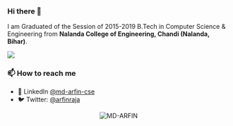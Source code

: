 ### Hi there 👋

<!--
**MD-ARFIN/MD-ARFIN** is a ✨ _special_ ✨ repository because its `README.md` (this file) appears on your GitHub profile.
Here are some ideas to get you started:
- 🔭 I’m currently working on ...
- 🌱 I’m currently learning ...
- 👯 I’m looking to collaborate on ...
- 🤔 I’m looking for help with ...
- 💬 Ask me about ...
- 📫 How to reach me: ...
- 😄 Pronouns: ...
- ⚡ Fun fact: ...
-->

<!-- I work as an **Software Engineer** at **Google**.  -->
I am Graduated of the Session of 2015-2019 B.Tech in Computer Science & Engineering from **Nalanda College of Engineering, Chandi (Nalanda, Bihar)**.

![](https://komarev.com/ghpvc/?username=MD-ARFIN&color=blue)

### 📫 How to reach me
- 👥 LinkedIn [@md-arfin-cse](https://www.linkedin.com/in/md-arfin-cse/)
- 🐦 Twitter: [@arfinraja](https://twitter.com/arfinraja)
<!-- - 💻 Website: []() -->

<p align="center"> <img src="https://github-readme-stats.vercel.app/api?username=MD-ARFIN&show_icons=true&count_private=true&theme=tokyonight" alt="MD-ARFIN" />
